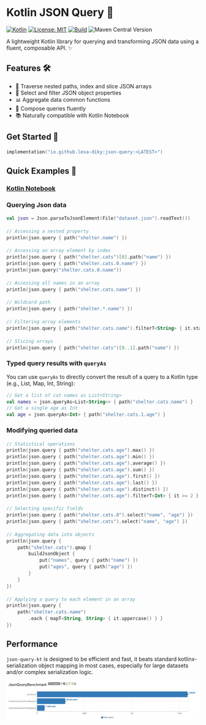# Kotlin JSON Query 🚀

[![Kotlin](https://img.shields.io/badge/kotlin-2.1.20-blue.svg)](https://kotlinlang.org/)
[![License: MIT](https://img.shields.io/badge/License-MIT-yellow.svg)](LICENSE)
[![Build](https://img.shields.io/github/actions/workflow/status/lexa-diky/json-query-kt/gradle.yml?branch=main)](https://github.com/lexa-diky/json-query-kt/actions)
![Maven Central Version](https://img.shields.io/maven-central/v/io.github.lexa-diky/json-query)

A lightweight Kotlin library for querying and transforming JSON data using a fluent, composable API. ✨

## Features 🛠️

- 🧭 Traverse nested paths, index and slice JSON arrays
- 🔎 Select and filter JSON object properties
- 📊 Aggregate data common functions
- 🧩 Compose queries fluently
- 📚 Naturally compatible with Kotlin Notebook

## Get Started 🚀

```kotlin
implementation("io.github.lexa-diky:json-query:<LATEST>")
```

## Quick Examples 🚦

### [Kotlin Notebook](doc/example/notebook.ipynb)

### Querying Json data

```kotlin
val json = Json.parseToJsonElement(File("dataset.json").readText())

// Accessing a nested property
println(json.query { path("shelter.name") })

// Accessing an array element by index
println(json.query { path("shelter.cats")[0].path("name") })
println(json.query { path("shelter.cats.0.name") })
println(json.query("shelter.cats.0.name"))

// Accessing all names in an array
println(json.query { path("shelter.cats.name") })

// Wildcard path
println(json.query { path("shelter.*.name") })

// Filtering array elements
println(json.query { path("shelter.cats.name").filterT<String> { it.startsWith("M") } })

// Slicing arrays
println(json.query { path("shelter.cats")[0..1].path("name") })
```

### Typed query results with `queryAs`

You can use `queryAs` to directly convert the result of a query to a Kotlin type (e.g., List, Map, Int, String):

```kotlin
// Get a list of cat names as List<String>
val names = json.queryAs<List<String>> { path("shelter.cats.name") }
// Get a single age as Int
val age = json.queryAs<Int> { path("shelter.cats.1.age") }
```

### Modifying queried data

```kotlin
// Statistical operations
println(json.query { path("shelter.cats.age").max() })
println(json.query { path("shelter.cats.age").min() })
println(json.query { path("shelter.cats.age").average() })
println(json.query { path("shelter.cats.age").sum() })
println(json.query { path("shelter.cats.age").first() })
println(json.query { path("shelter.cats.age").last() })
println(json.query { path("shelter.cats.age").distinct() })
println(json.query { path("shelter.cats.age").filterT<Int> { it >= 2 }.size() })

// Selecting specific fields
println(json.query { path("shelter.cats.0").select("name", "age") })
println(json.query { path("shelter.cats").select("name", "age") })

// Aggregating data into objects
println(json.query {
    path("shelter.cats").qmap {
        buildJsonObject {
            put("names", query { path("name") })
            put("ages", query { path("age") })
        }
    }
})

// Applying a query to each element in an array
println(json.query {
    path("shelter.cats.name")
        .each { mapT<String, String> { it.uppercase() } }
})
```

## Performance

`json-query-kt` is designed to be efficient and fast, it beats standard kotlinx-serialization object mapping in most
cases, especially for large datasets and/or complex serialization logic.

![benchmark.png](doc/image/benchmark.png)